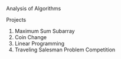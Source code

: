 Analysis of Algorithms

Projects

  1. Maximum Sum Subarray
  2. Coin Change
  3. Linear Programming
  4. Traveling Salesman Problem Competition
